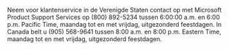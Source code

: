 Neem voor klantenservice in de Verenigde Staten contact op met Microsoft Product Support Services op (800) 892-5234 tussen 6:00:00 a.m. en 6:00 p.m. Pacific Time, maandag tot en met vrijdag, uitgezonderd feestdagen. In Canada belt u (905) 568-9641 tussen 8:00 a.m. en 8:00 p.m. Eastern Time, maandag tot en met vrijdag, uitgezonderd feestdagen.

<!--HONumber=Jun16_HO4-->


